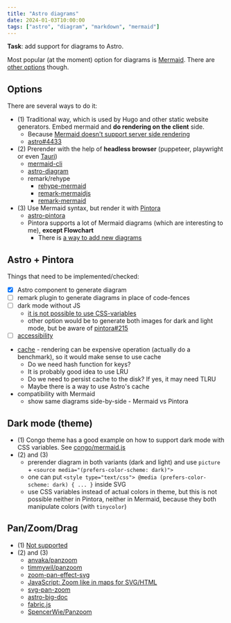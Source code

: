 ```yaml
---
title: "Astro diagrams"
date: 2024-01-03T10:00:00
tags: ["astro", "diagram", "markdown", "mermaid"]
---
```


**Task**: add support for diagrams to Astro.

Most popular (at the moment) option for diagrams is [Mermaid](https://mermaid.js.org/). There are [other options](/content/posts/text-to-diagram/index.md) though.

## Options

There are several ways to do it:

- (1) Traditional way, which is used by Hugo and other static website generators. Embed mermaid and **do rendering on the client** side.
  - Because [Mermaid doesn't support server side rendering](https://github.com/mermaid-js/mermaid/issues/3650)
  - [astro#4433](https://github.com/withastro/astro/issues/4433)
- (2) Prerender with the help of **headless browser** (puppeteer, playwright or even [Tauri](content/posts/tauri-instead-of-puppeteer-or-playwright/index.md))
  - [mermaid-cli](https://github.com/mermaid-js/mermaid-cli)
  - [astro-diagram](https://www.npmjs.com/package/astro-diagram)
  - remark/rehype
    - [rehype-mermaid](https://github.com/remcohaszing/rehype-mermaid)
    - [remark-mermaidjs](https://github.com/remcohaszing/remark-mermaidjs)
    - [remark-mermaid](https://github.com/temando/remark-mermaid)
- (3) Use Mermaid syntax, but render it with [Pintora](https://github.com/hikerpig/pintora)
  - [astro-pintora](https://www.npmjs.com/package/astro-pintora)
  - Pintora supports a lot of Mermaid diagrams (which are interesting to me), **except Flowchart**
    - There is [a way to add new diagrams](https://pintorajs.vercel.app/docs/advanced/write-a-custom-diagram/)

## Astro + Pintora

Things that need to be implemented/checked:

- [x] Astro component to generate diagram
- [ ] remark plugin to generate diagrams in place of code-fences
- [ ] dark mode without JS
  - [it is not possible to use CSS-variables](https://github.com/hikerpig/pintora/issues/236)
  - other option would be to generate both images for dark and light mode, but be aware of [pintora#215](https://github.com/hikerpig/pintora/issues/215)
- [ ] [accessibility](https://github.com/hikerpig/pintora/issues/239)
- [cache](/content/posts/javascript-key-value-store/index.md) - rendering can be expensive operation (actually do a benchmark), so it would make sense to use cache
  - Do we need hash function for keys?
  - It is probably good idea to use LRU
  - Do we need to persist cache to the disk? If yes, it may need TLRU
  - Maybe there is a way to use Astro's cache
- compatibility with Mermaid
  - show same diagrams side-by-side - Mermaid vs Pintora

## Dark mode (theme)

- (1) Congo theme has a good example on how to support dark mode with CSS variables. See [congo/mermaid.js](https://github.com/jpanther/congo/blob/dev/assets/js/mermaid.js)
- (2) and (3)
  - prerender diagram in both variants (dark and light) and use `picture` + `<source media="(prefers-color-scheme: dark)">`
  - one can put `<style type="text/css"> @media (prefers-color-scheme: dark) { ... }` inside SVG
  - use CSS variables instead of actual colors in theme, but this is not possible neither in Pintora, neither in Mermaid, because they both manipulate colors (with `tinycolor`)

## Pan/Zoom/Drag

- (1) [Not supported](https://github.com/mermaid-js/mermaid/issues/1860)
- (2) and (3)
  - [anvaka/panzoom](https://github.com/anvaka/panzoom)
  - [timmywil/panzoom](https://timmywil.com/panzoom/)
  - [zoom-pan-effect-svg](https://onestepcode.com/zoom-pan-effect-svg/)
  - [JavaScript: Zoom like in maps for SVG/HTML](https://itnext.io/javascript-zoom-like-in-maps-for-svg-html-89c0df016d8d)
  - [svg-pan-zoom](https://github.com/bumbu/svg-pan-zoom)
  - [astro-big-doc](https://github.com/MicroWebStacks/astro-big-doc)
  - [fabric.js](https://github.com/fabricjs/fabric.js)
  - [SpencerWie/Panzoom](https://github.com/SpencerWie/Panzoom)
